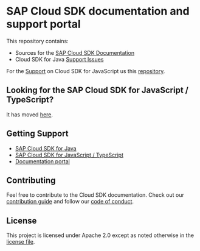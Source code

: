 # SAP Cloud SDK documentation and support portal

This repository contains:

- Sources for the [SAP Cloud SDK Documentation](https://sap.github.io/cloud-sdk/)
- Cloud SDK for Java [Support Issues](https://github.com/SAP/cloud-sdk/issues)

For the [Support](https://github.com/SAP/cloud-sdk-js/issues) on Cloud SDK for JavaScript us this [repository](https://github.com/SAP/cloud-sdk-js).

## Looking for the SAP Cloud SDK for JavaScript / TypeScript?

It has moved [here](https://github.com/SAP/cloud-sdk-js).

## Getting Support

- [SAP Cloud SDK for Java](https://github.com/SAP/cloud-sdk/issues)
- [SAP Cloud SDK for JavaScript / TypeScript](https://github.com/SAP/cloud-sdk-js/issues/new/choose)
- [Documentation portal](https://github.com/SAP/cloud-sdk/issues)

## Contributing

Feel free to contribute to the Cloud SDK documentation. Check out our [contribution guide](./CONTRIBUTING.md) and follow our [code of conduct](./CODE_OF_CONDUCT.md).

## License

This project is licensed under Apache 2.0 except as noted otherwise in the [license file](./LICENSES/Apache-2.0.txt).
